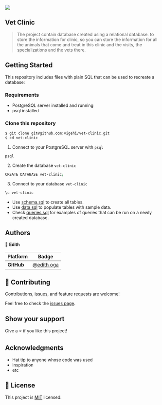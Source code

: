 
![](https://img.shields.io/static/v1?label=BY&message=edithoga&color=blue)

## Vet Clinic 

> The project contain database created using a relational database. to store the information for clinic, so you can store the information for all the animals that come and treat in this clinic and the visits, the specializations and the vets there. 

## Getting Started

This repository includes files with plain SQL that can be used to recreate a database:

### Requirements
- PostgreSQL server installed and running
- psql installed

### Clone this repository

```bash
$ git clone git@github.com:vigehi/vet-clinic.git
$ cd vet-clinic
```
1. Connect to your PostgreSQL server with `psql`
```bash
psql
```
2. Create the database `vet-clinic`
```bash
CREATE DATABASE vet-clinic;
```
3. Connect to your database `vet-clinic`
```bash
\c vet-clinic
```

- Use [schema.sql](./schema.sql) to create all tables.
- Use [data.sql](./data.sql) to populate tables with sample data.
- Check [queries.sql](./queries.sql) for examples of queries that can be run on a newly created database.


## Authors

👤 **Edith**

 Platform | Badge |
 --- | --- |
 **GitHub**  | [@edith oga](https://github.com/vigehi)


## 🤝 Contributing

Contributions, issues, and feature requests are welcome!

Feel free to check the [issues page](../../issues/).

## Show your support

Give a ⭐️ if you like this project!

## Acknowledgments

- Hat tip to anyone whose code was used
- Inspiration
- etc

## 📝 License

This project is [MIT](./MIT.md) licensed.

